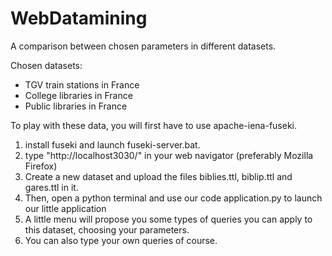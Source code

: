 # WebDatamining
A comparison between chosen parameters in different datasets.

Chosen datasets:

- TGV train stations in France
- College libraries in France
- Public libraries in France

To play with these data, you will first have to use apache-iena-fuseki. 

1) install fuseki and launch fuseki-server.bat.
2) type "http://localhost3030/" in your web navigator (preferably Mozilla Firefox)
3) Create a new dataset and upload the files biblies.ttl, biblip.ttl and gares.ttl in it.
4) Then, open a python terminal and use our code application.py to launch our little application
5) A little menu will propose you some types of queries you can apply to this dataset, choosing your parameters.
6) You can also type your own queries of course.
